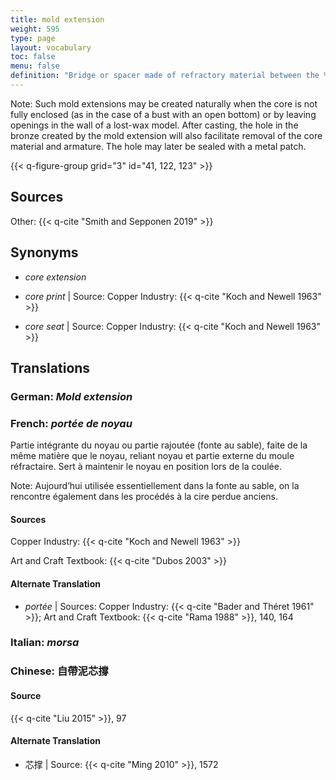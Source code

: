 ```yaml
---
title: mold extension
weight: 595
type: page
layout: vocabulary
toc: false
menu: false
definition: "Bridge or spacer made of refractory material between the %%core%% and the outer mold. It serves a double function as %%core support%% while also providing better air flow into the core to aid in its drying before the bronze is poured."
---
```


<div class="backmatter">
Note: Such mold extensions may be created naturally when the core is not fully enclosed (as in the case of a bust with an open bottom) or by leaving openings in the wall of a lost-wax model. After casting, the hole in the bronze created by the mold extension will also facilitate removal of the core material and armature. The hole may later be sealed with a metal patch.
</div>

{{< q-figure-group grid="3" id="41, 122, 123" >}}

## Sources

Other: {{< q-cite "Smith and Sepponen 2019" >}}

## Synonyms

- *core extension*

- *core print* | Source: Copper Industry: {{< q-cite "Koch and Newell 1963" >}}

- *core seat* | Source: Copper Industry: {{< q-cite "Koch and Newell 1963" >}}

## Translations

<div class="accordion">

### **German**: *Mold extension*

### **French**: *portée de noyau*

Partie intégrante du noyau ou partie rajoutée (fonte au sable), faite de la même matière que le noyau, reliant noyau et partie externe du moule réfractaire. Sert à maintenir le noyau en position lors de la coulée.

<div class="backmatter">
Note: Aujourd’hui utilisée essentiellement dans la fonte au sable, on la rencontre également dans les procédés à la cire perdue anciens.
</div>

#### Sources

Copper Industry: {{< q-cite "Koch and Newell 1963" >}}

Art and Craft Textbook: {{< q-cite "Dubos 2003" >}}

#### Alternate Translation

- *portée* | Sources: Copper Industry: {{< q-cite "Bader and Théret 1961" >}}; Art and Craft Textbook: {{< q-cite "Rama 1988" >}}, 140, 164

### **Italian**: *morsa*

### **Chinese**: 自帶泥芯撐

#### Source

{{< q-cite "Liu 2015" >}}, 97

#### Alternate Translation

- 芯撑 | Source: {{< q-cite "Ming 2010" >}}, 1572

</div>
